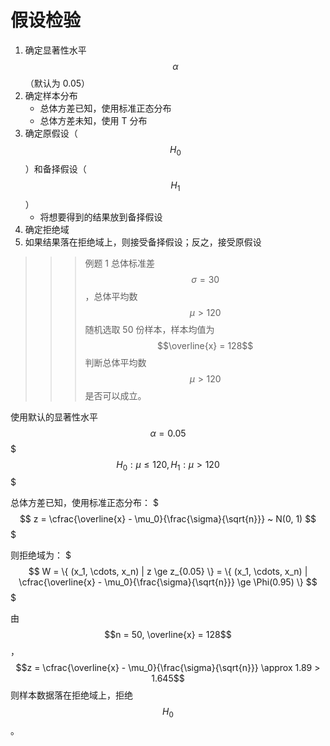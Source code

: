 # 假设检验

1. 确定显著性水平 $$\alpha$$（默认为 0.05）
2. 确定样本分布
    - 总体方差已知，使用标准正态分布
    - 总体方差未知，使用 T 分布
3. 确定原假设（$$H_0$$）和备择假设（$$H_1$$）
    - 将想要得到的结果放到备择假设
4. 确定拒绝域
5. 如果结果落在拒绝域上，则接受备择假设；反之，接受原假设

>>>例题 1
总体标准差 $$\sigma = 30$$，总体平均数 $$\mu > 120$$
随机选取 50 份样本，样本均值为 $$\overline{x} = 128$$
判断总体平均数 $$\mu > 120$$ 是否可以成立。

使用默认的显著性水平 $$\alpha = 0.05$$
$$$
H_0: \mu \le 120, H_1: \mu > 120
$$$

总体方差已知，使用标准正态分布：
$$$
z = \cfrac{\overline{x} - \mu_0}{\frac{\sigma}{\sqrt{n}}} ~ N(0, 1)
$$$

则拒绝域为：
$$$
W = \{
(x_1, \cdots, x_n) | z \ge z_{0.05}
\}
= \{
(x_1, \cdots, x_n) | \cfrac{\overline{x} - \mu_0}{\frac{\sigma}{\sqrt{n}}} \ge \Phi(0.95)
\}
$$$

由 $$n = 50, \overline{x} = 128$$，$$z = \cfrac{\overline{x} - \mu_0}{\frac{\sigma}{\sqrt{n}}} \approx 1.89 > 1.645$$
则样本数据落在拒绝域上，拒绝 $$H_0$$。
>>>
